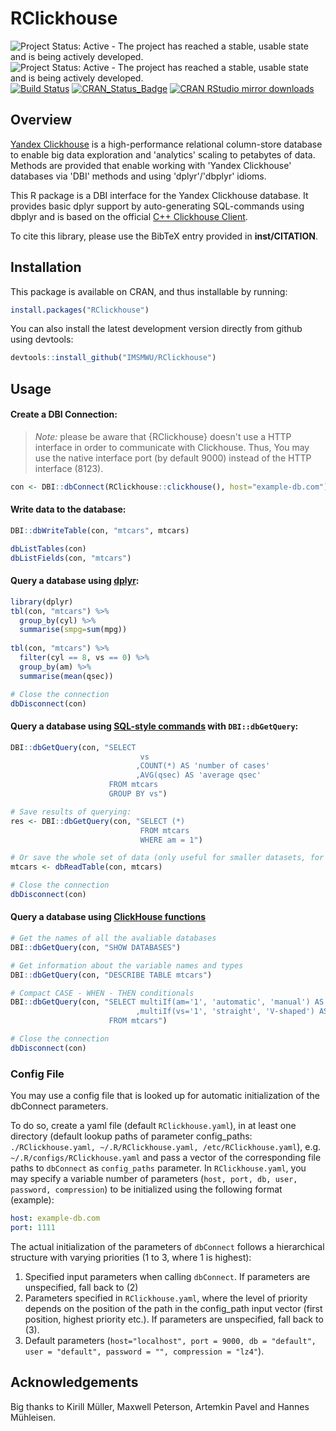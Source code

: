 # RClickhouse

![Project Status: Active - The project has reached a stable, usable state and is being actively developed.](http://www.repostatus.org/badges/latest/active.svg) ![Project Status: Active - The project has reached a stable, usable state and is being actively developed.](https://img.shields.io/github/release/IMSMWU/RClickhouse.svg) [![Build Status](https://travis-ci.org/IMSMWU/RClickhouse.svg?branch=master)](https://travis-ci.org/IMSMWU/RClickhouse)
[![CRAN_Status_Badge](http://www.r-pkg.org/badges/version/RClickhouse)](https://cran.r-project.org/package=RClickhouse)
[![CRAN RStudio mirror downloads](http://cranlogs.r-pkg.org/badges/RClickhouse)](https://cran.r-project.org/package=RClickhouse)

## Overview

[Yandex Clickhouse](https://clickhouse.yandex/) is a high-performance relational column-store database to enable big data exploration and 'analytics' scaling to petabytes of data. Methods are provided that enable working with 'Yandex Clickhouse' databases via 'DBI' methods and using 'dplyr'/'dbplyr' idioms.

This R package is a DBI interface for the Yandex Clickhouse database. It provides basic dplyr support by auto-generating SQL-commands using dbplyr and is based on the official [C++ Clickhouse Client](https://github.com/artpaul/clickhouse-cpp).

To cite this library, please use the BibTeX entry provided in **inst/CITATION**.


## Installation
This package is available on CRAN, and thus installable by running:

```R
install.packages("RClickhouse")
```

You can also install the latest development version directly from github using devtools:

```R
devtools::install_github("IMSMWU/RClickhouse")
```

## Usage

#### Create a DBI Connection:

> *Note:* please be aware that {RClickhouse} doesn't use a HTTP interface in order to communicate with Clickhouse. Thus, You may use the native interface port (by default 9000) instead of the HTTP interface (8123).


``` r
con <- DBI::dbConnect(RClickhouse::clickhouse(), host="example-db.com")
```

#### Write data to the database:

``` r
DBI::dbWriteTable(con, "mtcars", mtcars)

dbListTables(con)
dbListFields(con, "mtcars") 
```

#### Query a database using [dplyr](https://dplyr.tidyverse.org/):

``` r
library(dplyr)
tbl(con, "mtcars") %>% 
  group_by(cyl) %>% 
  summarise(smpg=sum(mpg))
  
tbl(con, "mtcars") %>% 
  filter(cyl == 8, vs == 0) %>% 
  group_by(am) %>% 
  summarise(mean(qsec))

# Close the connection
dbDisconnect(con)
```

#### Query a database using [SQL-style commands](https://www.codecademy.com/articles/sql-commands) with `DBI::dbGetQuery`:

``` r
DBI::dbGetQuery(con, "SELECT
                             vs
                            ,COUNT(*) AS 'number of cases'
                            ,AVG(qsec) AS 'average qsec'
                      FROM mtcars
                      GROUP BY vs")

# Save results of querying:
res <- DBI::dbGetQuery(con, "SELECT (*)
                             FROM mtcars
                             WHERE am = 1")

# Or save the whole set of data (only useful for smaller datasets, for better performance and for larger datasets always use remote servers):
mtcars <- dbReadTable(con, mtcars)

# Close the connection
dbDisconnect(con)
```

#### Query a database using [ClickHouse functions](https://clickhouse.yandex/docs/en/query_language/functions/)

``` r
# Get the names of all the avaliable databases
DBI::dbGetQuery(con, "SHOW DATABASES")

# Get information about the variable names and types
DBI::dbGetQuery(con, "DESCRIBE TABLE mtcars")

# Compact CASE - WHEN - THEN conditionals
DBI::dbGetQuery(con, "SELECT multiIf(am='1', 'automatic', 'manual') AS 'transmission'
                            ,multiIf(vs='1', 'straight', 'V-shaped') AS 'engine' 
                      FROM mtcars")

# Close the connection
dbDisconnect(con)
```

### Config File
You may use a config file that is looked up for automatic initialization of the dbConnect parameters.

To do so, create a yaml file (default ```RClickhouse.yaml```), in at least one directory (default lookup paths of parameter config_paths: ```./RClickhouse.yaml, ~/.R/RClickhouse.yaml, /etc/RClickhouse.yaml```), e.g. ```~/.R/configs/RClickhouse.yaml``` and pass a vector of the corresponding file paths to ```dbConnect``` as ```config_paths``` parameter.
In ```RClickhouse.yaml```, you may specify a variable number of parameters (```host, port, db, user, password, compression```) to be initialized using the following format (example):
```YAML
host: example-db.com
port: 1111
```
The actual initialization of the parameters of ```dbConnect``` follows a hierarchical structure with varying priorities (1 to 3, where 1 is highest):
 1. Specified input parameters when calling ```dbConnect```. If parameters are unspecified, fall back to (2)
 2. Parameters specified in ```RClickhouse.yaml```, where the level of priority depends on the position of the path in the config_path input vector (first position, highest priority etc.). If parameters are unspecified, fall back to (3).
 3. Default parameters (```host="localhost", port = 9000, db = "default", user = "default", password = "", compression = "lz4"```).


## Acknowledgements
Big thanks to Kirill Müller, Maxwell Peterson, Artemkin Pavel and Hannes Mühleisen.
